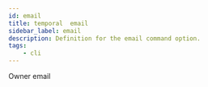 ```yaml
---
id: email
title: temporal  email
sidebar_label: email
description: Definition for the email command option.
tags:
	- cli
---
```

Owner email
